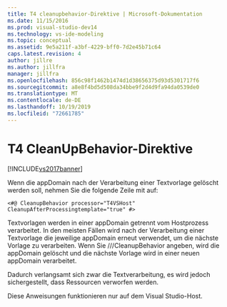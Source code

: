 ```yaml
---
title: T4 cleanupbehavior-Direktive | Microsoft-Dokumentation
ms.date: 11/15/2016
ms.prod: visual-studio-dev14
ms.technology: vs-ide-modeling
ms.topic: conceptual
ms.assetid: 9e5a211f-a3bf-4229-bff0-7d2e45b71c64
caps.latest.revision: 4
author: jillre
ms.author: jillfra
manager: jillfra
ms.openlocfilehash: 856c98f1462b1474d1d38656375d93d5301717f6
ms.sourcegitcommit: a8e8f4bd5d508da34bbe9f2d4d9fa94da0539de0
ms.translationtype: MT
ms.contentlocale: de-DE
ms.lasthandoff: 10/19/2019
ms.locfileid: "72661785"
---
```

# <a name="t4-cleanupbehavior-directive"></a>T4 CleanUpBehavior-Direktive
[!INCLUDE[vs2017banner](../includes/vs2017banner.md)]

Wenn die appDomain nach der Verarbeitung einer Textvorlage gelöscht werden soll, nehmen Sie die folgende Zeile mit auf:

```
<#@ CleanupBehavior processor="T4VSHost" CleanupAfterProcessingtemplate="true" #>
```

 Textvorlagen werden in einer appDomain getrennt vom Hostprozess verarbeitet. In den meisten Fällen wird nach der Verarbeitung einer Textvorlage die jeweilige appDomain erneut verwendet, um die nächste Vorlage zu verarbeiten. Wenn Sie ///CleanupBehavior angeben, wird die appDomain gelöscht und die nächste Vorlage wird in einer neuen appDomain verarbeitet.

 Dadurch verlangsamt sich zwar die Textverarbeitung, es wird jedoch sichergestellt, dass Ressourcen verworfen werden.

 Diese Anweisungen funktionieren nur auf dem Visual Studio-Host.
